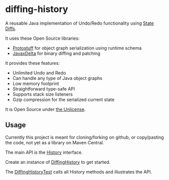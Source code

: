 # diffing-history

A reusable Java implementation of Undo/Redo functionality using [State Diffs](https://odoepner.wordpress.com/2020/10/22/undo-redo-in-java-using-protostuff-serialization-and-binary-diffs/).

It uses these Open Source libraries:

- [Protostuff](https://github.com/protostuff/protostuff) for object graph serialization using runtime schema
- [JavaxDelta](https://github.com/NitorCreations/javaxdelta) for binary diffing and patching

It provides these features:

- Unlimited Undo and Redo
- Can handle any type of Java object graphs
- Low memory footprint
- Straightforward type-safe API
- Supports stack size listeners
- Gzip compression for the serialized current state

It is Open Source under [the Unlicense](LICENSE).

## Usage 

Currently this project is meant for cloning/forking on github, or copy/pasting the code, not yet as a library on Maven Central.

The main API is the [History](src/main/java/net/doepner/hist/History.java) interface.

Create an instance of [DiffingHistory](src/main/java/net/doepner/hist/DiffingHistory.java) to get started.

The [DiffingHistoryTest](src/test/java/net/doepner/hist/DiffingHistoryTest.java) calls all History methods and illustrates the API.
